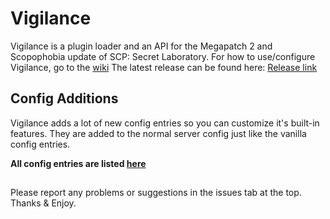 # Vigilance
Vigilance is a plugin loader and an API for the Megapatch 2 and Scopophobia update of SCP: Secret Laboratory.
For how to use/configure Vigilance, go to the [wiki](https://github.com/DrGaster17/Vigilance/wiki/Vigilance-%7C-Home)
The latest release can be found here: [Release link](https://github.com/DrGaster17/Vigilance/releases)

## Config Additions

Vigilance adds a lot of new config entries so you can customize it's built-in features. They are added to the normal server config just like the vanilla config entries.

**All config entries are listed [here](https://github.com/DrGaster17/Vigilance/wiki/Vigilance-%7C-Configuration)**

##
Please report any problems or suggestions in the issues tab at the top.
Thanks & Enjoy.
